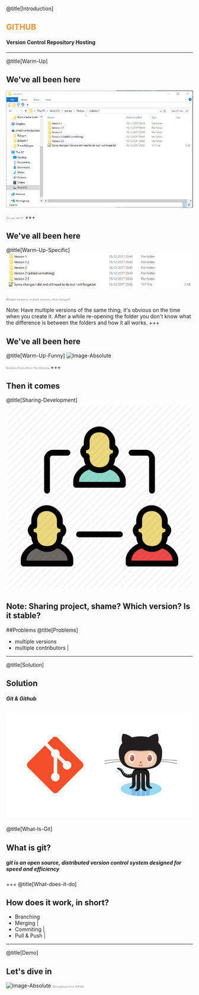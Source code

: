 @title[Introduction]
## <span style="color:#e49436">GITHUB</span>
#### Version Control Repository Hosting

---
@title[Warm-Up]
## We've all been here
![Image-Absolute](assets/warmup.png)

<span style="color:gray; font-size: 0.5em;">Do you see it?</span>
+++

## We've all been here
@title[Warm-Up-Specific]
![Image-Absolute](assets/warmup-specific.png)

<span style="color:gray; font-size: 0.5em;">Multiple iterations, multiple versions, what changed?</span>

Note:
Have multiple versions of the same thing, it's obvious on the time when you create it. After a while re-opening the folder you don't know what the difference is between the folders and how it all works.
+++

## We've all been here
@title[Warm-Up-Funny]
![Image-Absolute](assets/warmup-specific-same.gif)

<span style="color:gray; font-size: 0.5em;">@James Franco from The Interview </span>
+++

## Then it comes
@title[Sharing-Development]
![Image-Absolute](assets/share.png)

Note:
Sharing project, shame? Which version? Is it stable? 
---

##Problems
@title[Problems]

- multiple versions
- multiple contributors |
---
@title[Solution]
## Solution
##### Git & Github
![Image-Absolute](assets/git-and-github.jpg)
---

@title[What-Is-Git]
## What is git?

##### git is an open source, distributed **version control system** designed for speed and efficiency
+++
@title[What-does-it-do]
## How does it work, in short?

- Branching 
- Merging     |
- Commiting   |
- Pull & Push |

---

@title[Demo]
## Let's dive in
![Image-Absolute](assets/octobiwan.jpg&size=70%)
<span style="color:gray; font-size: 0.5em;">@Octobiwan from GitHub </span>
